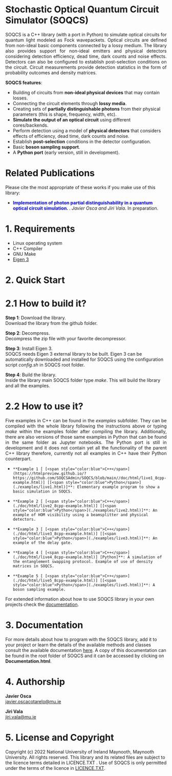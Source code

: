 # Stochastic Optical Quantum Circuit Simulator (SOQCS) #

<p align="justify"> SOQCS is a C++ library (with a port in Python) to simulate optical circuits for quantum light modeled as Fock wavepackets. Optical circuits are defined from non-ideal basic components connected by a lossy medium. The library also provides support for non-ideal emitters and physical detectors considering detection efficiency, dead time, dark counts and noise effects. Detectors can also be configured to establish post-selection conditions on the circuit. Circuit measurements provide detection statistics in the form of probability outcomes and density matrices. </p>

**SOQCS features**:

* Building of circuits from **non-ideal physical devices** that may contain losses.
* Connecting the circuit elements through **lossy media**.
* Creating sets of **partially distinguishable photons** from their physical parameters (this is shape, frequency, width, etc).
* **Simulate the output of an optical circuit** using different cores/backends.
* Perform detection using a model of **physical detectors** that considers effects of efficiency, dead time, dark counts and noise.
* Establish **post-selection** conditions in the detector configuration.
* Basic **boson sampling support**.
* A **Python port** (early version, still in development).


# Related Publications #
Please cite the most appropriate of these works if you make use of this library:

* **<span style="color:blue"> Implementation of photon partial distinguishability in a quantum optical circuit simulation. </span>**. <i>Javier Osca and Jiri Vala</i>.  In preparation. 

# 1. Requirements #

* Linux operating system
* C++ Compiler
* GNU Make
* [Eigen 3](https://eigen.tuxfamily.org/index.php?title=Main_Page)


# 2. Quick Start #
# 2.1 How to build it? #
**Step 1**: Download the library.<br>
Download the library from the github folder.

**Step 2**: Decompress. <br>
Decompress the zip file with your favorite decompressor.

**Step 3**: Install Eigen 3. <br>
SOQCS needs Eigen 3 external library to be built. Eigen 3 can be automatically downloaded and installed for SOQCS using the configuration script <i>config.sh</i> in SOQCS root folder.

**Step 4**: Build the library. <br>
Inside the library main SOQCS folder type <i>make</i>. This will build the library and all the examples. 

# 2.2 How to use it? #
<p align="justify"> Five examples in C++ can be found in the <i>examples</i> subfolder. They can be compiled with the whole library following the instructions above or typing <i>make</i> within the examples folder after compiling the library.
Additionally, there are also versions of those same examples in Python that can be found in the same folder as Jupyter notebooks. The Python port is still in development and it does not contain yet all the functionality of the parent C++ library
therefore, currently not all examples in C++ have their Python counterpart.
</p>

*     **Example 1 [ [<span style="color:blue">C++</span>](https://htmlpreview.github.io/?https://github.com/SOQCSAdmin/SOQCS/blob/main//doc/html/live1_8cpp-example.html)] [[<span style="color:blue">Python</span>](./examples/live1.html)]**: Elementary example program to show a basic simulation in SOQCS.
*     **Example 2 [ [<span style="color:blue">C++</span>](./doc/html/live2_8cpp-example.html)] [[<span style="color:blue">Python</span>](./examples/live2.html)]**: An example of HOM visibility using a beamsplitter and physical detectors.
*     **Example 3 [ [<span style="color:blue">C++</span>](./doc/html/live3_8cpp-example.html)] [[<span style="color:blue">Python</span>](./examples/live3.html)]**: An example of the delay gate.
*     **Example 4 [ [<span style="color:blue">C++</span>](./doc/html/live4_8cpp-example.html)] [Python]**: A simulation of the entanglement swapping protocol. Example of use of density matrices in SOQCS.
*     **Example 5 [ [<span style="color:blue">C++</span>](./doc/html/live5_8cpp-example.html)] [[<span style="color:blue">Python</span>](./examples/live5.html)]**: A boson sampling example.

For extended information about how to use SOQCS library in your own projects check the [documentation](./Documentation.html).
# 3. Documentation #
For more details about how to program with the SOQCS library, add it to your project or learn the details of the available methods and classes consult the available documentation [here](./Documentation.html).
A copy of this documentation can be found in the root folder of SOQCS and it can be accessed by clicking on **Documentation.html**. 

# 4. Authorship #
<b>Javier Osca</b> <br>
javier.oscacotarelo@mu.ie

<b>Jiri Vala</b> <br>
jiri.vala@mu.ie

# 5. License and Copyright #
Copyright (c) 2022 National University of Ireland Maynooth, Maynooth University. All rights reserved. This library and its related files are subject to the licence terms detailed in LICENCE.TXT .
Use of SOQCS is only permitted under the terms of the licence in [LICENCE.TXT](./LICENCE.TXT). 
